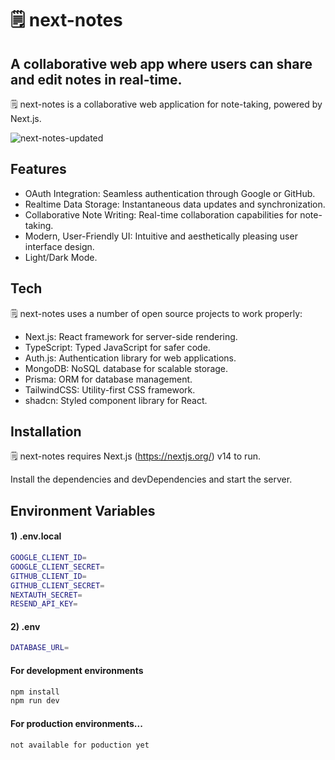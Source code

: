 # 🗒 ️next-notes
## A collaborative web app where users can share and edit notes in real-time.

🗒️ next-notes is a collaborative web application for note-taking, powered by Next.js.

![next-notes-updated](https://github.com/raumildhandhukia/nextnotes/assets/72497060/97d262ef-9231-4f5a-b503-edfca1fbbb4d)



## Features

- OAuth Integration: Seamless authentication through Google or GitHub.
- Realtime Data Storage: Instantaneous data updates and synchronization.
- Collaborative Note Writing: Real-time collaboration capabilities for note-taking.
- Modern, User-Friendly UI: Intuitive and aesthetically pleasing user interface design.
- Light/Dark Mode.

## Tech

🗒️ next-notes uses a number of open source projects to work properly:

- Next.js: React framework for server-side rendering.
- TypeScript: Typed JavaScript for safer code.
- Auth.js: Authentication library for web applications.
- MongoDB: NoSQL database for scalable storage.
- Prisma: ORM for database management.
- TailwindCSS: Utility-first CSS framework.
- shadcn: Styled component library for React.

## Installation

🗒 ️next-notes requires Next.js (https://nextjs.org/) v14 to run. 

Install the dependencies and devDependencies and start the server.

## Environment Variables
#### 1) .env.local
```sh
GOOGLE_CLIENT_ID=
GOOGLE_CLIENT_SECRET=
GITHUB_CLIENT_ID=
GITHUB_CLIENT_SECRET=
NEXTAUTH_SECRET=
RESEND_API_KEY=
```
#### 2) .env
```sh
DATABASE_URL=
```

####  For development environments
```sh
npm install
npm run dev
```

#### For production environments...

```sh
not available for poduction yet
```
